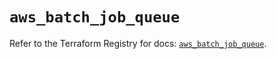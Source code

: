 # `aws_batch_job_queue`

Refer to the Terraform Registry for docs: [`aws_batch_job_queue`](https://registry.terraform.io/providers/hashicorp/aws/5.61.0/docs/resources/batch_job_queue).
